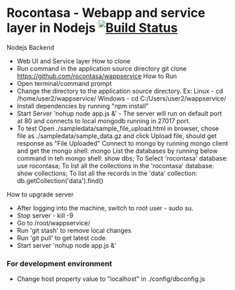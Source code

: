 # Rocontasa - Webapp and service layer in Nodejs [![Build Status](https://travis-ci.org/rocontasa/wappservice.png)](https://travis-ci.org/rocontasa/wappservice)
Nodejs Backend
  * Web UI and Service layer
How to clone
  * Run command in the application source directory
    git clone https://github.com/rocontasa/wappservice
How to Run
  * Open terminal/command prompt
  * Change the directory to the application source directory. 
    Ex: Linux - cd /home/user2/wappservice/
 		Windows - cd C:/Users/user2/wappservice/
  * Install dependencies by running "npm install"
  * Start Server 'nohup node app.js &' - The server will run on default port at 80 and connects to local mongodb running in 27017 port.
  * To test
    Open ./sampledata/sample_file_upload.html in browser, chose file as ./sampledata/sample_data.gz and click Upload file, should get response as "File Uploaded" 
    Connect to mongo by running mongo client and get the mongo shell:
       mongo
    List the databases by running below command in teh mongo shell:
       show dbs;
    To Select 'rocontasa' database:
       use rocontasa;
    To list all the collections in the 'rocontasa' database:
       show collections;
    To list all the records in the 'data' collection:
       db.getCollection('data').find()

How to upgrade server

  * After logging into the machine, switch to root user - sudo su.
  * Stop server - kill -9 <node-process>
  * Go to /root/wappservice/
  * Run 'git stash' to remove local changes
  * Run 'git pull' to get latest code.
  * Start server 'nohup node app.js &'

### For development environment ###
   * Change host property value to "localhost" in ./config/dbconfig.js
